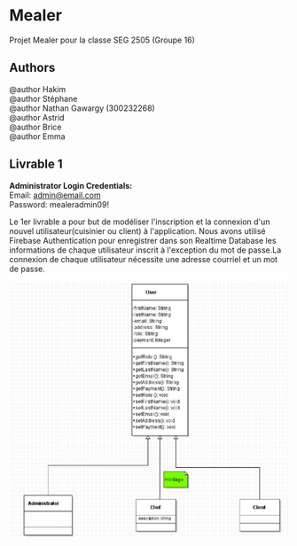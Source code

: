# **Mealer**

Projet Mealer pour la classe SEG 2505 (Groupe 16)

## Authors
@author Hakim <br />
@author Stéphane <br />
@author Nathan Gawargy (300232268) <br />
@author Astrid <br />
@author Brice <br />
@author Emma <br />

## Livrable 1
**Administrator Login Credentials:** <br />
Email: admin@email.com <br />
Password: mealeradmin09! <br />

Le 1er livrable a pour but de modéliser l'inscription et la connexion d'un nouvel utilisateur(cuisinier ou client) à l'application. Nous avons utilisé Firebase Authentication pour enregistrer dans son Realtime Database les informations de chaque utilisateur inscrit à l'exception du mot de passe.La connexion de chaque utilisateur nécessite une adresse courriel et un mot de passe.
<img src = app/src/Images/UML.jpg>

